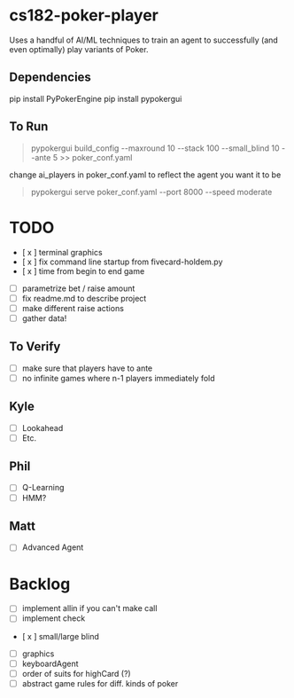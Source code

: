 # cs182-poker-player

Uses a handful of AI/ML techniques to train an agent to successfully (and even optimally) play variants of Poker.


## Dependencies
pip install PyPokerEngine
pip install pypokergui

## To Run
> pypokergui build_config --maxround 10 --stack 100 --small_blind 10 --ante 5 >> poker_conf.yaml

change ai_players in poker_conf.yaml to reflect the agent you want it to be

> pypokergui serve poker_conf.yaml --port 8000 --speed moderate

# TODO
- [ x ] terminal graphics
- [ x ] fix command line startup from fivecard-holdem.py
- [ x ] time from begin to end game
- [ ] parametrize bet / raise amount
- [ ] fix readme.md to describe project
- [ ] make different raise actions
- [ ] gather data!

## To Verify
- [ ] make sure that players have to ante
- [ ] no infinite games where n-1 players immediately fold

## Kyle
- [ ] Lookahead
- [ ] Etc.
## Phil
- [ ] Q-Learning
- [ ] HMM?
## Matt
- [ ] Advanced Agent
# Backlog
- [ ] implement allin if you can't make call
- [ ] implement check
- [ x ] small/large blind
- [ ] graphics
- [ ] keyboardAgent
- [ ] order of suits for highCard (?)
- [ ] abstract game rules for diff. kinds of poker
